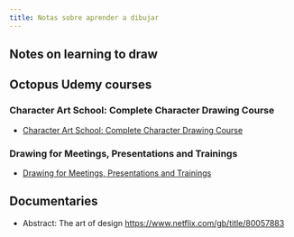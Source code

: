 ```yaml
---
title: Notas sobre aprender a dibujar
---
```


## Notes on learning to draw

## Octopus Udemy courses

### Character Art School: Complete Character Drawing Course

- [Character Art School: Complete Character Drawing Course](https://octopus.udemy.com/character-art-school-complete-character-drawing/learn/v4/content)

### Drawing for Meetings, Presentations and Trainings

- [Drawing for Meetings, Presentations and Trainings](https://octopus.udemy.com/drawing-for-trainers-leaders-and-presenters/learn/v4/content)

## Documentaries

- Abstract: The art of design <https://www.netflix.com/gb/title/80057883>
